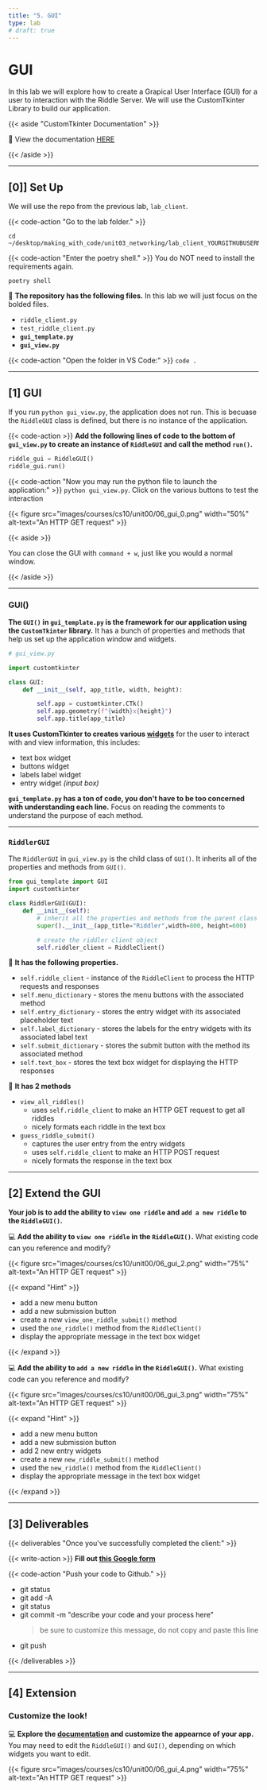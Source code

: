 ```yaml
---
title: "5. GUI"
type: lab
# draft: true
---
```


# GUI

In this lab we will explore how to create a Grapical User Interface (GUI) for a user to interaction with the Riddle Server. We will use the 
CustomTkinter Library to build our application. 

{{< aside "CustomTkinter Documentation" >}}

📖 View the documentation [HERE](https://customtkinter.tomschimansky.com/documentation/)

{{< /aside >}}

---

## [0]] Set Up

We will use the repo from the previous lab, `lab_client`. 

{{< code-action "Go to the lab folder." >}}
```shell
cd ~/desktop/making_with_code/unit03_networking/lab_client_YOURGITHUBUSERNAME
```

{{< code-action "Enter the poetry shell." >}} You do NOT need to install the requirements again. 
```shell
poetry shell
```

📄 **The repository has the following files.**  In this lab we will just focus on the bolded files.
- `riddle_client.py`
- `test_riddle_client.py`
- **`gui_template.py`**
- **`gui_view.py`**

{{< code-action "Open the folder in VS Code:" >}} `code .`


---

## [1] GUI 

If you run `python gui_view.py`, the application does not run. This is becuase the `RiddleGUI` class is defined, but there is no instance of the application. 

{{< code-action >}} **Add the following lines of code to the bottom of `gui_view.py` to create an instance of `RiddleGUI` and call the method `run()`.**

```python
riddle_gui = RiddleGUI()
riddle_gui.run()
```


{{< code-action "Now you may run the python file to launch the application:" >}} `python gui_view.py`. Click on the various buttons to test the interaction

{{< figure src="images/courses/cs10/unit00/06_gui_0.png" width="50%" alt-text="An HTTP GET request"  >}}

{{< aside >}}

You can close the GUI with `command + w`, just like you would a normal window.

{{< /aside >}}


---

### GUI()


**The `GUI()` in `gui_template.py` is the framework for our application using the `CustomTkinter` library.** It has a bunch of properties and
methods that help us set up the application window and widgets.

```python
# gui_view.py 

import customtkinter

class GUI:
    def __init__(self, app_title, width, height):

        self.app = customtkinter.CTk()
        self.app.geometry(f"{width}x{height}")
        self.app.title(app_title)
```



 **It uses CustomTkinter to creates various [widgets](https://customtkinter.tomschimansky.com/documentation/widgets)** 
for the user to interact with and view information, this includes:
- text box widget
- buttons widget
- labels label widget
- entry widget *(input box)*


**`gui_template.py` has a ton of code, you don't have to be too concerned with understanding each line.**
Focus on reading the comments to understand the purpose of each method.  

---

### `RiddlerGUI`

The `RiddlerGUI` in `gui_view.py` is the child class of `GUI()`. It inherits all of the properties and methods from `GUI()`. 

```python
from gui_template import GUI
import customtkinter

class RiddlerGUI(GUI):
    def __init__(self):
        # inherit all the properties and methods from the parent class
        super().__init__(app_title="Riddler",width=800, height=600)

        # create the riddler client object
        self.riddler_client = RiddleClient()
```

👀 **It has the following properties.** 
- `self.riddle_client` - instance of the `RiddleClient` to process the HTTP requests and responses
- `self.menu_dictionary` - stores the menu buttons with the associated method 
- `self.entry_dictionary` - stores the entry widget with its associated placeholder text
- `self.label_dictionary` - stores the labels for the entry widgets with its associated label text
- `self.submit_dictionary` - stores the submit button with the method its associated method
- `self.text_box` - stores the text box widget for displaying the HTTP responses

👀 **It has 2 methods**
- `view_all_riddles()` 
  - uses `self.riddle_client` to make an HTTP GET request to get all riddles
  - nicely formats each riddle in the text box
- `guess_riddle_submit()` 
  - captures the user entry from the entry widgets
  - uses `self.riddle_client` to make an HTTP POST request
  - nicely formats the response in the text box

--- 

## [2] Extend the GUI


**Your job is to add the ability to `view one riddle` and `add a new riddle` to the `RiddleGUI()`.** 

💻  **Add the ability to `view one riddle` in the `RiddleGUI()`.** What existing code can you reference and modify? 

{{< figure src="images/courses/cs10/unit00/06_gui_2.png" width="75%" alt-text="An HTTP GET request" >}}


{{< expand "Hint" >}}

- add a new menu button 
- add a new submission button
- create a new `view_one_riddle_submit()` method 
- used the `one_riddle()` method from the `RiddleClient()` 
- display the appropriate message in the text box widget 

{{< /expand >}}

💻  **Add the ability to `add a new riddle` in the `RiddleGUI()`.** What existing code can you reference and modify? 

{{< figure src="images/courses/cs10/unit00/06_gui_3.png" width="75%" alt-text="An HTTP GET request" >}}


{{< expand "Hint" >}}

- add a new menu button 
- add a new submission button
- add 2 new entry widgets
- create a new `new_riddle_submit()` method 
- used the `new_riddle()` method from the `RiddleClient()` 
- display the appropriate message in the text box widget 

{{< /expand >}}


---

## [3] Deliverables

{{< deliverables "Once you've successfully completed the client:" >}}  


{{< write-action >}} **Fill out [this Google form](https://docs.google.com/forms/d/e/1FAIpQLScM7qccLbYlDrzVEWRJKU834Q6VViMmax6ZN8NNybpRpvDJRw/viewform?usp=sf_link)**

{{< code-action "Push your code to Github." >}}
- git status
- git add -A
- git status
- git commit -m "describe your code and your process here"
  > be sure to customize this message, do not copy and paste this line
- git push

{{< /deliverables >}}


---

## [4] Extension

### Customize the look!

💻 **Explore the [documentation](https://customtkinter.tomschimansky.com/documentation/) and customize the appearnce of your app.**
You may need to edit the `RiddleGUI()` and `GUI()`, depending on which widgets you want to edit.

{{< figure src="images/courses/cs10/unit00/06_gui_4.png" width="75%" alt-text="An HTTP GET request"  >}}

<!-- --

### Gamify!

👾 Currently, the client simply takes care of the HTTP requests in a nicely formatted view. But, **let's make it more fun and turn it into a game!**

{{< code-action "Extend the functionality of the client and allow the user to play a guessing game." >}}

The game should:
- display each riddle on the riddle server
- allow the user to guess each riddle

Gameplay should look something like this:
```shell
-----------------------------------
---- Welcome to the Riddler ----
-----------------------------------

[Riddler Game]
Question: Do you exist?
Enter your guess: no
Correct!

Question: What can fill a room but takes up no space?
Enter your guess: silence
Incorrect!

Question: What cups do not hold water?
Enter your guess:
```

🤔 **Even more extension feature ideas:**
- keep score of how many riddles the user guesses correctly
- display the current score after each riddle is guessed
- randomly display each riddle


--- -->
